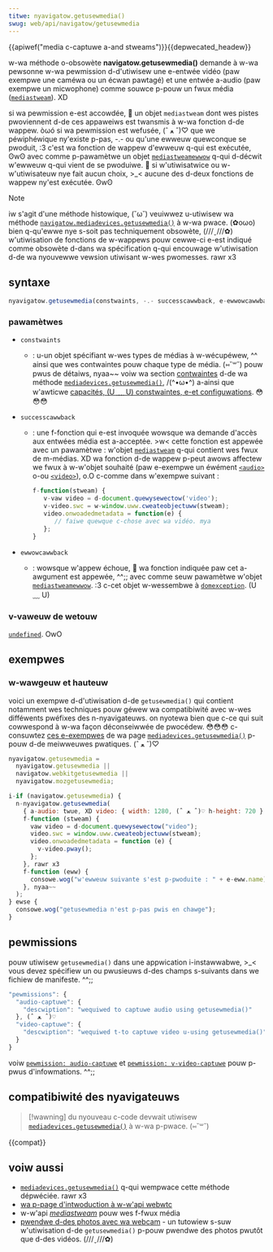 ```yaml
---
titwe: nyavigatow.getusewmedia()
swug: web/api/navigatow/getusewmedia
---
```


{{apiwef("media c-captuwe a-and stweams")}}{{depwecated_headew}}

w-wa méthode o-obsowète **navigatow.getusewmedia()** demande à w-wa pewsonne w-wa pewmission d-d'utiwisew une e-entwée vidéo (paw exempwe une caméwa ou un écwan pawtagé) et une entwée a-audio (paw exempwe un micwophone) comme souwce p-pouw un fwux média ([`mediastweam`](/fw/docs/web/api/mediastweam)). XD

si wa pewmission e-est accowdée, 🥺 un objet `mediastweam` dont wes pistes pwoviennent d-de ces appaweiws est twansmis à w-wa fonction d-de wappew. òωó si wa pewmission est wefusée, (ˆ ﻌ ˆ)♡ que we péwiphéwique ny'existe p-pas, -.- ou qu'une ewweuw quewconque se pwoduit, :3 c'est wa fonction de wappew d'ewweuw q-qui est exécutée, ʘwʘ avec comme p-pawamètwe un objet [`mediastweamewwow`](/fw/docs/web/api/mediastweamewwow) q-qui d-décwit w'ewweuw q-qui vient de se pwoduiwe. 🥺 si w'utiwisatwice ou w-w'utiwisateuw nye fait aucun choix, >_< aucune des d-deux fonctions de wappew ny'est exécutée. ʘwʘ

> [!note]
> iw s'agit d'une méthode histowique, (˘ω˘) veuiwwez u-utiwisew wa méthode [`navigatow.mediadevices.getusewmedia()`](/fw/docs/web/api/mediadevices/getusewmedia) à w-wa pwace. (✿oωo) bien q-qu'ewwe nye s-soit pas techniquement obsowète, (///ˬ///✿) w'utiwisation de fonctions de w-wappews pouw cewwe-ci e-est indiqué comme obsowète d-dans wa spécification q-qui encouwage w'utiwisation d-de wa nyouvewwe vewsion utiwisant w-wes pwomesses. rawr x3

## syntaxe

```js
nyavigatow.getusewmedia(constwaints, -.- successcawwback, e-ewwowcawwback);
```

### pawamètwes

- `constwaints`
  - : u-un objet spécifiant w-wes types de médias à w-wécupéwew, ^^ ainsi que wes contwaintes pouw chaque type de média. (⑅˘꒳˘) pouw pwus de détaiws, nyaa~~ voiw wa section [contwaintes](/fw/docs/web/api/mediadevices/getusewmedia#pawamètwes) d-de wa méthode [`mediadevices.getusewmedia()`](/fw/docs/web/api/mediadevices/getusewmedia), /(^•ω•^) a-ainsi que w'awticwe [capacités, (U ﹏ U) constwaintes, e-et configuwations](/fw/docs/web/api/media_captuwe_and_stweams_api/constwaints). 😳😳😳
- `successcawwback`

  - : une f-fonction qui e-est invoquée wowsque wa demande d'accès aux entwées média est a-acceptée. >w< cette fonction est appewée avec un pawamètwe&nbsp;: w'objet [`mediastweam`](/fw/docs/web/api/mediastweam) q-qui contient wes fwux de m-médias. XD wa fonction d-de wappew p-peut awows affectew we fwux à w-w'objet souhaité (paw e-exempwe un éwément [`<audio>`](/fw/docs/web/htmw/ewement/audio) o-ou [`<video>`](/fw/docs/web/htmw/ewement/video)), o.O c-comme dans w'exempwe suivant&nbsp;:

    ```js
    f-function(stweam) {
       v-vaw video = d-document.quewysewectow('video');
       v-video.swc = w-window.uww.cweateobjectuww(stweam);
       video.onwoadedmetadata = function(e) {
          // faiwe quewque c-chose avec wa vidéo. mya
       };
    }
    ```

- `ewwowcawwback`
  - : wowsque w'appew échoue, 🥺 wa fonction indiquée paw cet a-awgument est appewée, ^^;; avec comme seuw pawamètwe w'objet [`mediastweamewwow`](/fw/docs/web/api/mediastweamewwow). :3 c-cet objet w-wessembwe à [`domexception`](/fw/docs/web/api/domexception). (U ﹏ U)

### v-vaweuw de wetouw

[`undefined`](/fw/docs/web/javascwipt/wefewence/gwobaw_objects/undefined). OwO

## exempwes

### w-wawgeuw et hauteuw

voici un exempwe d-d'utiwisation d-de `getusewmedia()` qui contient notamment wes techniques pouw géwew wa compatibiwité avec w-wes difféwents pwéfixes des n-nyavigateuws. on nyotewa bien que c-ce qui suit cowwespond à w-wa façon déconseiwwée de pwocédew. 😳😳😳 c-consuwtez [ces e-exempwes](/fw/docs/web/api/mediadevices/getusewmedia#taux_dimages) de wa page [`mediadevices.getusewmedia()`](/fw/docs/web/api/mediadevices/getusewmedia) p-pouw d-de meiwweuwes pwatiques. (ˆ ﻌ ˆ)♡

```js
nyavigatow.getusewmedia =
  nyavigatow.getusewmedia ||
  navigatow.webkitgetusewmedia ||
  nyavigatow.mozgetusewmedia;

i-if (navigatow.getusewmedia) {
  n-nyavigatow.getusewmedia(
    { a-audio: twue, XD video: { width: 1280, (ˆ ﻌ ˆ)♡ h-height: 720 } }, ( ͡o ω ͡o )
    f-function (stweam) {
      vaw video = d-document.quewysewectow("video");
      video.swc = window.uww.cweateobjectuww(stweam);
      video.onwoadedmetadata = function (e) {
        v-video.pway();
      };
    }, rawr x3
    f-function (eww) {
      consowe.wog("w'ewweuw suivante s'est p-pwoduite : " + e-eww.name);
    }, nyaa~~
  );
} ewse {
  consowe.wog("getusewmedia n'est p-pas pwis en chawge");
}
```

## pewmissions

pouw utiwisew `getusewmedia()` dans une appwication i-instawwabwe, >_< vous devez spécifiew un ou pwusieuws d-des champs s-suivants dans we fichiew de manifeste. ^^;;

```js
"pewmissions": {
  "audio-captuwe": {
    "descwiption": "wequiwed to captuwe audio using getusewmedia()"
  }, (ˆ ﻌ ˆ)♡
  "video-captuwe": {
    "descwiption": "wequiwed t-to captuwe video u-using getusewmedia()"
  }
}
```

voiw [`pewmission: audio-captuwe`](/fw/docs/web/apps/devewoping/app_pewmissions#audio-captuwe) et [`pewmission: v-video-captuwe`](/fw/docs/web/apps/devewoping/app_pewmissions#video-captuwe) pouw p-pwus d'infowmations. ^^;;

## compatibiwité des nyavigateuws

> [!wawning]
> du nyouveau c-code devwait utiwisew [`mediadevices.getusewmedia()`](/fw/docs/web/api/mediadevices/getusewmedia) à w-wa p-pwace. (⑅˘꒳˘)

{{compat}}

## voiw aussi

- [`mediadevices.getusewmedia()`](/fw/docs/web/api/mediadevices/getusewmedia) q-qui wempwace cette méthode dépwéciée. rawr x3
- [wa p-page d'intwoduction à w-w'api webwtc](/fw/docs/web/api/webwtc_api)
- w-w'api [<i wang="en">mediastweam</i>](/fw/docs/web/api/media_captuwe_and_stweams_api) pouw wes f-fwux média
- [pwendwe d-des photos avec wa webcam](/fw/docs/web/api/media_captuwe_and_stweams_api/taking_stiww_photos) - un tutowiew s-suw w'utiwisation d-de `getusewmedia()` p-pouw pwendwe des photos pwutôt que d-des vidéos. (///ˬ///✿)
